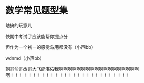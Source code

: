 # 数学常见题型集

瞎搞的玩意儿

快期中考试了应该能帮你提点分

但作为一个初一的感觉鸟用都没有（小声bb）

wdnmd（小声bb）

朝哥俞哥丞哥大飞邵湛佑我啊啊啊啊啊啊啊啊啊啊啊啊啊啊啊啊啊啊啊！！！！！！！！！！！！！！！！！！！！！！！！！！！
